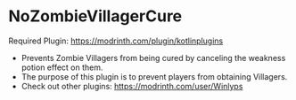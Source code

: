 # NoZombieVillagerCure
Required Plugin: https://modrinth.com/plugin/kotlinplugins
- Prevents Zombie Villagers from being cured by canceling the weakness potion effect on them.
- The purpose of this plugin is to prevent players from obtaining Villagers.
- Check out other plugins: https://modrinth.com/user/Winlyps
